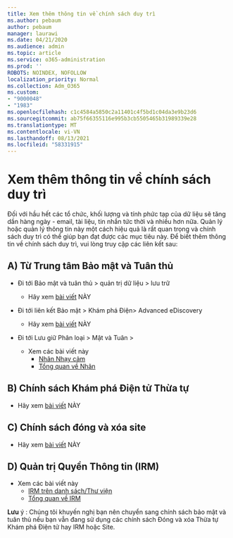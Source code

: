 ```yaml
---
title: Xem thêm thông tin về chính sách duy trì
ms.author: pebaum
author: pebaum
manager: laurawi
ms.date: 04/21/2020
ms.audience: admin
ms.topic: article
ms.service: o365-administration
ms.prod: ''
ROBOTS: NOINDEX, NOFOLLOW
localization_priority: Normal
ms.collection: Adm_O365
ms.custom:
- "9000048"
- "1983"
ms.openlocfilehash: c1c4584a5850c2a11401c4f5bd1c04da3e9b23d6
ms.sourcegitcommit: ab75f66355116e995b3cb5505465b31989339e28
ms.translationtype: MT
ms.contentlocale: vi-VN
ms.lasthandoff: 08/13/2021
ms.locfileid: "58331915"
---
```

# <a name="more-info-about-retention-policies"></a>Xem thêm thông tin về chính sách duy trì

Đối với hầu hết các tổ chức, khối lượng và tính phức tạp của dữ liệu sẽ tăng dần hàng ngày - email, tài liệu, tin nhắn tức thời và nhiều hơn nữa. Quản lý hoặc quản lý thông tin này một cách hiệu quả là rất quan trọng và chính sách duy trì có thể giúp bạn đạt được các mục tiêu này. Để biết thêm thông tin về chính sách duy trì, vui lòng truy cập các liên kết sau:

## <a name="a-from-security-and-compliance-center"></a>A) Từ Trung tâm Bảo mật và Tuân thủ

- Đi tới Bảo mật và tuân thủ > quản trị dữ liệu > lưu trữ
  - Hãy xem [bài viết](https://docs.microsoft.com/microsoft-365/compliance/retention-policies) NÀY

- Đi tới liên kết Bảo mật > Khám phá Điện> Advanced eDiscovery 
  - Hãy xem [bài viết](https://docs.microsoft.com/microsoft-365/compliance/ediscovery-cases) NÀY

- Đi tới Lưu giữ Phân loại > Mật và Tuân >
  - Xem các bài viết này
    - [Nhãn Nhạy cảm](https://docs.microsoft.com/microsoft-365/compliance/sensitivity-labels)
    - [Tổng quan về Nhãn](https://docs.microsoft.com/microsoft-365/compliance/labels)

## <a name="b-legacy-ediscovery-policies"></a>B) Chính sách Khám phá Điện tử Thừa tự

- Hãy xem [bài viết](https://support.office.com/article/Set-up-an-eDiscovery-Center-in-SharePoint-Online-A18F8975-AA7F-43B4-A7D6-001D14744D8E) NÀY

## <a name="c-site-closure-and-deletion-policies"></a>C) Chính sách đóng và xóa site

- Hãy xem [bài viết](https://support.office.com/article/Use-policies-for-site-closure-and-deletion-A8280D82-27FD-48C5-9ADF-8A5431208BA5) NÀY  

## <a name="d-information-rights-management-irm"></a>D) Quản trị Quyền Thông tin (IRM)

- Xem các bài viết này
  - [IRM trên danh sách/Thư viện](https://support.office.com/article/apply-information-rights-management-to-a-list-or-library-3bdb5c4e-94fc-4741-b02f-4e7cc3c54aa1)
  - [Tổng quan về IRM](https://support.office.com/article/create-and-apply-information-management-policies-eb501fe9-2ef6-4150-945a-65a6451ee9e9)

**Lưu** ý : Chúng tôi khuyến nghị bạn nên chuyển sang chính sách bảo mật và tuân thủ nếu bạn vẫn đang sử dụng các chính sách Đóng và xóa Thừa tự Khám phá Điện tử hay IRM hoặc Site.
